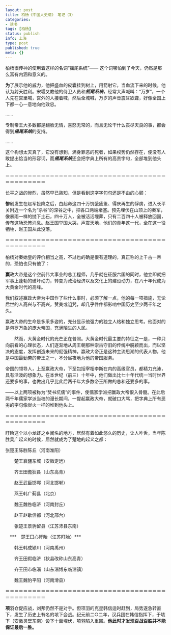 ```yaml
---
layout: post
title: 柏杨《中国人史纲》 笔记（3）
categories:
- 读书
tags: [柏杨]
status: publish
info: 上海
type: post
published: true
meta: {}
---
```

 柏杨很传神的使用着这样的名词“摇尾系统”—— 这个词哪怕到了今天，仍然是那么富有内涵和意义的。

**为**了展示他的威力，他把盛血的皮囊挂到树上，用箭射它，当血流下来的时候，他认为射天胜利。宋堰又教他的侍卫人员和***摇尾系统***，经常大声喊叫：“万岁”，一个人先在宫里喊，宫外的人接着喊，然后全城喊，万岁的声音震耳欲聋，好像全国上下都一心一意地向他效忠。

……

专制帝王大多数都是翻脸无情，喜怒无常的，而且无论干什么丧尽天良的事，都会得到***摇尾系统***的支持。

……

这个构想太天真了，它没有想到，满身罪恶的死者，如果权势仍然存在，便没有人敢提出恰当的形容词，而***摇尾系统***还会把字典上所有的高贵字句，全部堆到他头上。

＝＝＝＝＝＝＝＝＝＝＝＝＝＝＝＝＝＝＝＝＝＝＝＝＝＝＝＝＝＝＝＝＝＝＝＝＝＝＝＝＝＝＝＝＝

长平之战的惨烈，虽然早已熟知，但是看到这字字句句还是不由的心颤：

**惨**剧发生在赵军投降之后，白起命这四十万饥饿疲惫、得庆再生的俘虏，进入长平关附近一个名为“杀谷”的深谷之中，把各口两端堵塞。预先埋伏在山顶上的秦军，像暴雨一样的抛下土石，四十万人，全被活活埋葬，只有二百四十人被释放回国，传布这场恐怖消息。赵王国举国大哭，声震天地，他们的青年这一代，全在这一役牺牲，赵王国从此没落。

＝＝＝＝＝＝＝＝＝＝＝＝＝＝＝＝＝＝＝＝＝＝＝＝＝＝＝＝＝＝＝＝＝＝＝＝＝＝＝＝＝＝＝＝＝ 

 柏杨对秦始皇的评价相当之高，不过也的确是很有道理的，真正称的上千古一帝的，恐怕也只有他了：

**赢**政大帝是这个空前伟大事业的总工程师，几乎就在征服六国的同时，他立即就把军事上蓬勃的破坏动力，转变为政治经济以及文化上的建设动力，在八十年代成为大黄金时代的高峰。 

  我们叙述赢政大帝为中国作了些什么事时，必须了解一点，他的每一项措施，无论后世的人高兴与不高兴，赞美或诅咒，却几乎件件都影响中国历史至少两千年之久。

 赢政大帝的生命是多采多姿的，充分显示他强力的独立人格和独立思考。他面对的是包罗万象的庞大帝国，充满陌生的人民。 

　　然而，大黄金时代的光芒正在普照。大黄金时代最主要的特征之一是，一种只向前看的心理状态，人们逐渐地从周王朝那种崇古守旧的传统中脱颖而出，而以坚决的态度，发挥创造未来的倔强精神。赢政大帝正是这种主流思潮的代表人物，他是中国最勤劳的帝王之一，不分昼夜地为他的帝国服务。 

 帝国的领导人，上至赢政大帝，下至包括宰相李斯在内的高级官员，都精力充沛，具有活泼的想象力。在本世纪（前三）十年中，他们做出比七十年代统一当时世界还要多的事，也做出几乎比此后两千年大多数帝王所做的总和还要多的事。 

 ——以上两项被称为“焚书坑儒”的事件，使儒家学派把赢政大帝恨入骨髓。在此后两千年儒家学派当权的漫长期间，一提起赢政大帝，就破口大骂，把字典上所有恶劣的字句像炭火一样的堆到他头上。

＝＝＝＝＝＝＝＝＝＝＝＝＝＝＝＝＝＝＝＝＝＝＝＝＝＝＝＝＝＝＝＝＝＝＝＝＝＝＝＝＝＝＝＝＝

 盱眙这个以小龙虾之乡闻名的地方，居然有着如此悠久的历史，让人咋舌，当年陈胜吴广起义的时候，居然就成为了楚地的起义之都：

 张楚王陈胜陈丘（河南淮阳） 

　　楚王襄疆东城（安徽定远） 

　　齐王田儋狄县（山东高青） 

　　赵王武臣邯郸（河北邯郸） 

　　燕王韩广蓟县（北京） 

　　魏王魏咎临济（河南封丘） 

　　赵王赵歇信都（河北邢台） 

　　张楚王景驹留县（江苏沛县东南） 

　***　楚王囗心盱眙（江苏盯胎）*** 

　　韩王韩成颍川（河南禹州） 

　　齐王田假临济（狄县改称山东高青） 

　　齐王田市临淄（山东淄博东临淄镇） 

　　魏王魏豹平阳（河南滑县） 

＝＝＝＝＝＝＝＝＝＝＝＝＝＝＝＝＝＝＝＝＝＝＝＝＝＝＝＝＝＝＝＝＝＝＝＝＝＝＝＝＝＝＝＝＝

**项**羽仓促应战，刘邦仍然不是对手。但项羽的克星韩信适时赶到，局势遂急转直下，发生了历史上有名的垓下会战。纪元前二○二年，汉兵团在韩信指挥下，于垓下（安徽灵壁东南）设下十面埋伏，项羽陷入重围。**他此时才发现百战百胜并不能保证最后一胜。**


